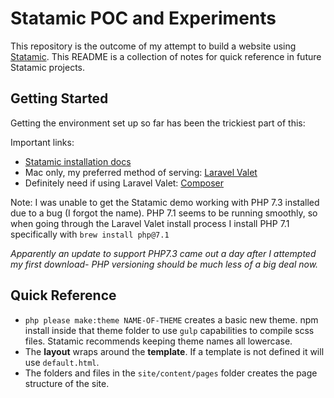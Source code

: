 # Statamic POC and Experiments

This repository is the outcome of my attempt to build a website using [Statamic](https://statamic.com). This README is a collection of notes for quick reference in future Statamic projects.

## Getting Started
Getting the environment set up so far has been the trickiest part of this:

Important links:
- [Statamic installation docs](https://docs.statamic.com/installing)
- Mac only, my preferred method of serving: [Laravel Valet](https://laravel.com/docs/5.7/valet)
- Definitely need if using Laravel Valet: [Composer](https://getcomposer.org/)

Note: I was unable to get the Statamic demo working with PHP 7.3 installed due to a bug (I forgot the name). PHP 7.1 seems to be running smoothly, so when going through the Laravel Valet install process I install PHP 7.1 specifically with `brew install php@7.1`

*Apparently an update to support PHP7.3 came out a day after I attempted my first download- PHP versioning should be much less of a big deal now.*

## Quick Reference

- `php please make:theme NAME-OF-THEME` creates a basic new theme. npm install inside that theme folder to use `gulp` capabilities to compile scss files. Statamic recommends keeping theme names all lowercase.
- The **layout** wraps around the **template**. If a template is not defined it will use `default.html`.
- The folders and files in the `site/content/pages` folder creates the page structure of the site.
